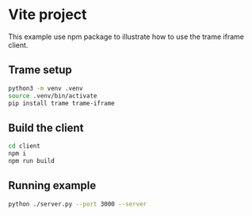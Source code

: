 # Vite project

This example use npm package to illustrate how to use the trame iframe client.

## Trame setup

```bash
python3 -m venv .venv
source .venv/bin/activate
pip install trame trame-iframe
```

## Build the client

```bash
cd client
npm i
npm run build
```

## Running example

```bash
python ./server.py --port 3000 --server
```
